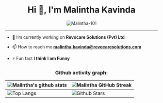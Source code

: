 <h1 align="center">Hi 👋, I'm Malintha Kavinda</h1>

<p align="center"> <img src="https://komarev.com/ghpvc/?username=Malintha-101&label=Profile%20views&color=0e75b6&style=flat" alt="Malintha-101" /> </p>


---
- 🔭 I’m currently working on **Revocare Solutions (Pvt) Ltd**

- 📫 How to reach me **malintha.kavinda@revocaresolutions.com**

- ⚡ Fun fact **I think I am Funny**


<h3 align="center">Github activity graph:</h3>

| ![Malintha's github stats](https://github-readme-stats.vercel.app/api?username=Malintha-101&show_icons=true&theme=tokyonight) | ![Malintha GitHub Streak](https://github-readme-streak-stats.herokuapp.com/?user=Malintha-101&theme=tokyonight) |
| --- | --- |
| ![Top Langs](https://github-readme-stats.vercel.app/api/top-langs/?username=Malintha-101&theme=tokyonight) | ![Github Stars](https://github-readme-stats.vercel.app/api?username=Malintha-101&show_icons=true&locale=en&count_private=true&hide_rank=true&custom_title=My%20GitHub%20Stats&disable_animations=true&theme=tokyonight) 


